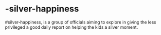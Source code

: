 # -silver-happiness
#silver-happiness, is a group of officials aiming to explore in giving the less privileged a good daily report on helping the kids a silver moment. 
